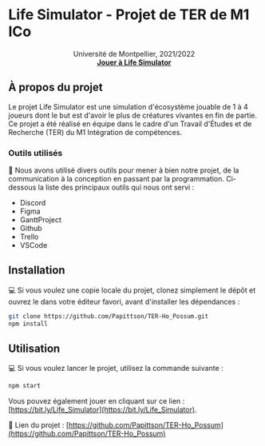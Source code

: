 # Life Simulator - Projet de TER de M1 ICo

<p align="center">
    Université de Montpellier, 2021/2022
    <br />
  <a href="https://bit.ly/Life_Simulator"><strong>Jouer à Life Simulator</strong></a>
</p>



<!-- ABOUT THE PROJECT -->
## À propos du projet

Le projet Life Simulator est une simulation d'écosystème jouable de 1 à 4 joueurs dont le but est d'avoir le plus de créatures vivantes en fin de partie.
Ce projet a été réalisé en équipe dans le cadre d'un Travail d'Études et de Recherche (TER) du M1 Intégration de compétences.

### Outils utilisés
🔨 Nous avons utilisé divers outils pour mener à bien notre projet, de la communication à la conception en passant par la programmation. Ci-dessous la liste des principaux outils qui nous ont servi :
* Discord
* Figma
* GanttProject
* Github
* Trello
* VSCode



<!-- INSTALLATION -->
## Installation

💻 Si vous voulez une copie locale du projet, clonez simplement le dépôt et ouvrez le dans votre éditeur favori, avant d'installer les dépendances :
```sh
git clone https://github.com/Papittson/TER-Ho_Possum.git
npm install
```



<!-- USAGE EXAMPLES -->
## Utilisation

💻 Si vous voulez lancer le projet, utilisez la commande suivante :
```sh
npm start
```

Vous pouvez également jouer en cliquant sur ce lien : [https://bit.ly/Life_Simulator](https://bit.ly/Life_Simulator).

🔗 Lien du projet : [https://github.com/Papittson/TER-Ho_Possum](https://github.com/Papittson/TER-Ho_Possum)
